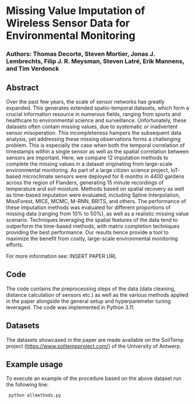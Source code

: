 # Missing Value Imputation of Wireless Sensor Data for Environmental Monitoring

### Authors: Thomas Decorte, Steven Mortier, Jonas J. Lembrechts, Filip J. R. Meysman, Steven Latré, Erik Mannens, and Tim Verdonck

## Abstract
Over the past few years, the scale of sensor networks has greatly expanded. This generates
extended spatio-temporal datasets, which form a crucial information resource in numerous fields,
ranging from sports and healthcare to environmental science and surveillance. Unfortunately, these
datasets often contain missing values, due to systematic or inadvertent sensor misoperation. This
incompleteness hampers the subsequent data analysis, yet addressing these missing observations
forms a challenging problem. This is especially the case when both the temporal correlation of
timestamps within a single sensor as well as the spatial correlation between sensors are important.
Here, we compare 12 imputation methods to complete the missing values in a dataset originating
from large-scale environmental monitoring. As part of a large citizen science project, IoT-based
microclimate sensors were deployed for 6 months in 4400 gardens across the region of Flanders,
generating 15 minute recordings of temperature and soil moisture. Methods based on spatial recovery
as well as time-based imputation were evaluated, including Spline Interpolation, MissForest, MICE,
MCMC, M-RNN, BRITS, and others. The performance of these imputation methods was evaluated for
different proportions of missing data (ranging from 10% to 50%), as well as a realistic missing value
scenario. Techniques leveraging the spatial features of the data tend to outperform the time-based
methods, with matrix completion techniques providing the best performance. Our results hence
provide a tool to maximize the benefit from costly, large-scale environmental monitoring efforts.

For more information see: INSERT PAPER URL

## Code

The code contains the preprocessing steps of the data (data cleaning, distance calculation of sensors etc.) as well as the various methods applied in the paper alongside the general setup and hyperparemeter tuning leveraged. The code was implemented in Python 3.11. 

## Datasets
The datasets showcased in the paper are made available on the SoilTemp project (https://www.soiltempproject.com/) of the University of Antwerp.

## Example usage

To execute an example of the procedure based on the above dataset run the following line:
```
 python allmethods.py
```
